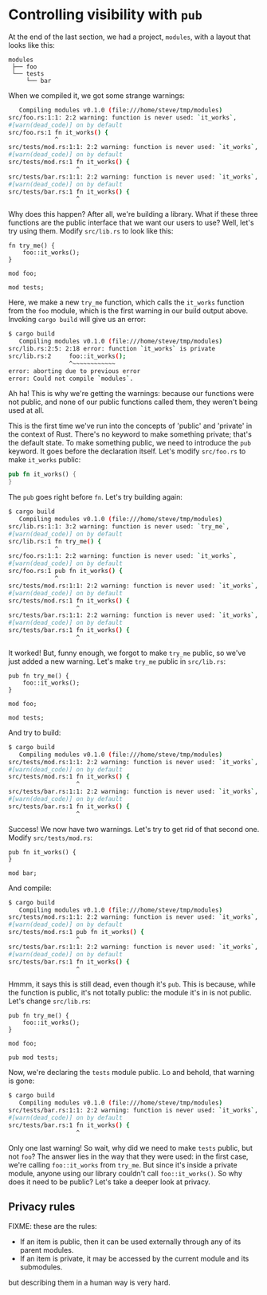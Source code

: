 # Controlling visibility with `pub`

At the end of the last section, we had a project, `modules`, with a layout that
looks like this:

```text
modules
 ├── foo
 └── tests
     └── bar
```

When we compiled it, we got some strange warnings:

```bash
   Compiling modules v0.1.0 (file:///home/steve/tmp/modules)
src/foo.rs:1:1: 2:2 warning: function is never used: `it_works`,
#[warn(dead_code)] on by default
src/foo.rs:1 fn it_works() {
             ^
src/tests/mod.rs:1:1: 2:2 warning: function is never used: `it_works`,
#[warn(dead_code)] on by default
src/tests/mod.rs:1 fn it_works() {
                   ^
src/tests/bar.rs:1:1: 2:2 warning: function is never used: `it_works`,
#[warn(dead_code)] on by default
src/tests/bar.rs:1 fn it_works() {
                   ^
```

Why does this happen? After all, we're building a library. What if these three
functions are the public interface that we want our users to use? Well, let's
try using them. Modify `src/lib.rs` to look like this:

```rust,ignore
fn try_me() {
    foo::it_works();
}

mod foo;

mod tests;
```

Here, we make a new `try_me` function, which calls the `it_works` function from
the `foo` module, which is the first warning in our build output above. Invoking
`cargo build` will give us an error:

```bash
$ cargo build
   Compiling modules v0.1.0 (file:///home/steve/tmp/modules)
src/lib.rs:2:5: 2:18 error: function `it_works` is private
src/lib.rs:2     foo::it_works();
                 ^~~~~~~~~~~~~
error: aborting due to previous error
error: Could not compile `modules`.
```

Ah ha! This is why we're getting the warnings: because our functions were not
public, and none of our public functions called them, they weren't being used at
all.

This is the first time we've run into the concepts of 'public' and 'private' in
the context of Rust. There's no keyword to make something private; that's the
default state. To make something public, we need to introduce the `pub` keyword.
It goes before the declaration itself. Let's modify `src/foo.rs` to make
`it_works` public:

```rust
pub fn it_works() {
}
```

The `pub` goes right before `fn`. Let's try building again:

```bash
$ cargo build
   Compiling modules v0.1.0 (file:///home/steve/tmp/modules)
src/lib.rs:1:1: 3:2 warning: function is never used: `try_me`,
#[warn(dead_code)] on by default
src/lib.rs:1 fn try_me() {
             ^
src/foo.rs:1:1: 2:2 warning: function is never used: `it_works`,
#[warn(dead_code)] on by default
src/foo.rs:1 pub fn it_works() {
             ^
src/tests/mod.rs:1:1: 2:2 warning: function is never used: `it_works`,
#[warn(dead_code)] on by default
src/tests/mod.rs:1 fn it_works() {
                   ^
src/tests/bar.rs:1:1: 2:2 warning: function is never used: `it_works`,
#[warn(dead_code)] on by default
src/tests/bar.rs:1 fn it_works() {
                   ^
```

It worked! But, funny enough, we forgot to make `try_me` public, so we've just
added a new warning. Let's make `try_me` public in `src/lib.rs`:

```rust,ignore
pub fn try_me() {
    foo::it_works();
}

mod foo;

mod tests;
```

And try to build:

```bash
$ cargo build
   Compiling modules v0.1.0 (file:///home/steve/tmp/modules)
src/tests/mod.rs:1:1: 2:2 warning: function is never used: `it_works`,
#[warn(dead_code)] on by default
src/tests/mod.rs:1 fn it_works() {
                   ^
src/tests/bar.rs:1:1: 2:2 warning: function is never used: `it_works`,
#[warn(dead_code)] on by default
src/tests/bar.rs:1 fn it_works() {
                   ^
```

Success! We now have two warnings. Let's try to get rid of that second one.
Modify `src/tests/mod.rs`:

```rust,ignore
pub fn it_works() {
}

mod bar;
```

And compile:

```bash
$ cargo build
   Compiling modules v0.1.0 (file:///home/steve/tmp/modules)
src/tests/mod.rs:1:1: 2:2 warning: function is never used: `it_works`,
#[warn(dead_code)] on by default
src/tests/mod.rs:1 pub fn it_works() {
                   ^
src/tests/bar.rs:1:1: 2:2 warning: function is never used: `it_works`,
#[warn(dead_code)] on by default
src/tests/bar.rs:1 fn it_works() {
                   ^
```

Hmmm, it says this is still dead, even though it's `pub`. This is because,
while the function is public, it's not totally public: the module it's in
is not public. Let's change `src/lib.rs`:

```rust,ignore
pub fn try_me() {
    foo::it_works();
}

mod foo;

pub mod tests;
```

Now, we're declaring the `tests` module public. Lo and behold, that warning
is gone:

```bash
$ cargo build
   Compiling modules v0.1.0 (file:///home/steve/tmp/modules)
src/tests/bar.rs:1:1: 2:2 warning: function is never used: `it_works`,
#[warn(dead_code)] on by default
src/tests/bar.rs:1 fn it_works() {
                   ^
```

Only one last warning! So wait, why did we need to make `tests` public, but not
`foo`? The answer lies in the way that they were used: in the first case, we're
calling `foo::it_works` from `try_me`. But since it's inside a private module,
anyone using our library couldn't call `foo::it_works()`. So why does it need to
be public? Let's take a deeper look at privacy.

## Privacy rules

FIXME: these are the rules:

* If an item is public, then it can be used externally through any of its
  parent modules.
* If an item is private, it may be accessed by the current module and its
  submodules.


but describing them in a human way is very hard.


